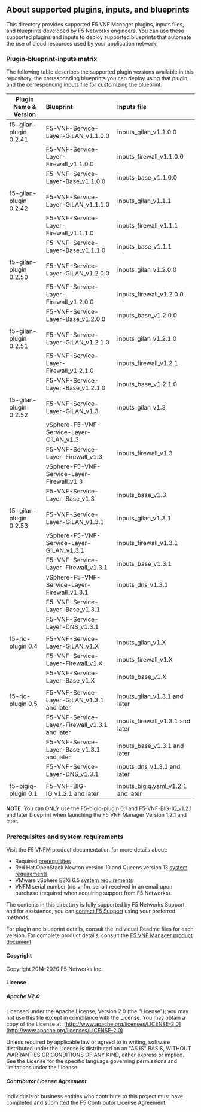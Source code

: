## About supported plugins, inputs, and blueprints
This directory provides supported F5 VNF Manager plugins, inputs files, and blueprints developed by F5 Networks engineers. You can use these supported plugins and inputs to deploy supported blueprints that automate the use of cloud resources used by your application network. 

### Plugin-blueprint-inputs matrix
The following table describes the supported plugin versions available in this repository, the corresponding blueprints you can deploy using that plugin, and the corresponding inputs file for customizing the blueprint.

| Plugin Name & Version     | Blueprint                                    | Inputs file               |
| --------------------------| :--------------------------------------------| :-------------------------|
| f5-gilan-plugin 0.2.41    | F5-VNF-Service-Layer-GiLAN_v1.1.0.0          | inputs_gilan_v1.1.0.0     |
|                           | F5-VNF-Service-Layer-Firewall_v1.1.0.0       | inputs_firewall_v1.1.0.0  |
|                           | F5-VNF-Service-Layer-Base_v1.1.0.0           | inputs_base_v1.1.0.0      |
|                           |                                              |                           |
| f5-gilan-plugin 0.2.42    | F5-VNF-Service-Layer-GiLAN_v1.1.1.0          | inputs_gilan_v1.1.1       |
|                           | F5-VNF-Service-Layer-Firewall_v1.1.1.0       | inputs_firewall_v1.1.1    |
|                           | F5-VNF-Service-Layer-Base_v1.1.1.0           | inputs_base_v1.1.1        |
|                           |                                              |                           | 
| f5-gilan-plugin 0.2.50    | F5-VNF-Service-Layer-GiLAN_v1.2.0.0          | inputs_gilan_v1.2.0.0     |
|                           | F5-VNF-Service-Layer-Firewall_v1.2.0.0       | inputs_firewall_v1.2.0.0  |
|                           | F5-VNF-Service-Layer-Base_v1.2.0.0           | inputs_base_v1.2.0.0      |
|                           |                                              |                           | 
| f5-gilan-plugin 0.2.51    | F5-VNF-Service-Layer-GiLAN_v1.2.1.0          | inputs_gilan_v1.2.1.0     |
|                           | F5-VNF-Service-Layer-Firewall_v1.2.1.0       | inputs_firewall_v1.2.1    |
|                           | F5-VNF-Service-Layer-Base_v1.2.1.0           | inputs_base_v1.2.1.0      |
|                           |                                              |                           |
| f5-gilan-plugin 0.2.52    | F5-VNF-Service-Layer-GiLAN_v1.3              | inputs_gilan_v1.3         |
|                           | vSphere-F5-VNF-Service-Layer-GiLAN_v1.3      |                           |
|                           | F5-VNF-Service-Layer-Firewall_v1.3           | inputs_firewall_v1.3      |
|                           | vSphere-F5-VNF-Service-Layer-Firewall_v1.3   |                           | 
|                           | F5-VNF-Service-Layer-Base_v1.3               | inputs_base_v1.3          |
|                           |                                              |                           | 
| f5-gilan-plugin 0.2.53    | F5-VNF-Service-Layer-GiLAN_v1.3.1            | inputs_gilan_v1.3.1       |
|                           | vSphere-F5-VNF-Service-Layer-GiLAN_v1.3.1    | inputs_firewall_v1.3.1    |
|                           | F5-VNF-Service-Layer-Firewall_v1.3.1         | inputs_base_v1.3.1        |
|                           | vSphere-F5-VNF-Service-Layer-Firewall_v1.3.1 | inputs_dns_v1.3.1         | 
|                           | F5-VNF-Service-Layer-Base_v1.3.1             |                           |
|                           | F5-VNF-Service-Layer-DNS_v1.3.1              |                           |
|                           |                                              |                           |
| f5-ric-plugin 0.4         | F5-VNF-Service-Layer-GiLAN_v1.X              | inputs_gilan_v1.X         |
|                           | F5-VNF-Service-Layer-Firewall_v1.X           | inputs_firewall_v1.X      |
|                           | F5-VNF-Service-Layer-Base_v1.X               | inputs_base_v1.X          |
|                           |                                              |                           |
| f5-ric-plugin 0.5         | F5-VNF-Service-Layer-GiLAN_v1.3.1 and later  | inputs_gilan_v1.3.1 and later        |
|                           | F5-VNF-Service-Layer-Firewall_v1.3.1 and later | inputs_firewall_v1.3.1 and later     |
|                           | F5-VNF-Service-Layer-Base_v1.3.1 and later     | inputs_base_v1.3.1 and later         |
|                           | F5-VNF-Service-Layer-DNS_v1.3.1                | inputs_dns_v1.3.1 and later           |
|                           |                                              |                           |      
| f5-bigiq-plugin 0.1       | F5-VNF-BIG-IQ_v1.2.1 and later               | inputs_bigiq.yaml_v1.2.1 and later |

**NOTE**: You can ONLY use the F5-bigiq-plugin 0.1 and F5-VNF-BIG-IQ_v1.2.1 and later blueprint when launching the F5 VNF Manager Version 1.2.1 and later.


### Prerequisites and system requirements
Visit the F5 VNFM product documentation for more details about:

- Required <a href="https://clouddocs.f5.com/cloud/nfv/latest/setup.html#prerequisites" target="_blank">prerequisites</a>  
- Red Hat OpenStack Newton version 10 and Queens version 13 [system requirements](https://clouddocs.f5.com/cloud/nfv/latest/setup.html#private-cloud-environment-setup)
- VMware vSphere ESXi 6.5 [system requirements](https://clouddocs.f5.com/cloud/nfv/latest/vmware-setup.html)
- VNFM serial number (ric_vnfm_serial) received in an email upon purchase (required when acquiring support from F5 Networks).

The contents in this directory is fully supported by F5 Networks Support, and for assistance, you can [contact F5 Support](https://www.f5.com/company/contact/regional-offices#product-support) using your preferred methods.

For plugin and blueprint details, consult the individual Readme files for each version. For complete product details, consult the [F5 VNF Manager product document](https://clouddocs.f5.com/cloud/nfv/latest/). 


#### Copyright
Copyright 2014-2020 F5 Networks Inc.

#### License

##### Apache V2.0 
Licensed under the Apache License, Version 2.0 (the "License"); you may not use this file except in compliance with the License. You may obtain a copy of the License at: [http://www.apache.org/licenses/LICENSE-2.0](http://www.apache.org/licenses/LICENSE-2.0).

Unless required by applicable law or agreed to in writing, software distributed under the License is distributed on an "AS IS" BASIS, WITHOUT WARRANTIES OR CONDITIONS OF ANY KIND, either express or implied. See the License for the specific language governing permissions and limitations under the License.

##### Contributor License Agreement
Individuals or business entities who contribute to this project must have completed and submitted the F5 Contributor License Agreement.